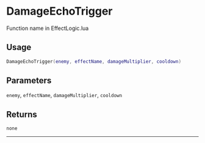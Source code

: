 # DamageEchoTrigger
Function name in EffectLogic.lua
## Usage
```lua
DamageEchoTrigger(enemy, effectName, damageMultiplier, cooldown)
```
## Parameters
`enemy`, `effectName`, `damageMultiplier`, `cooldown`
## Returns
`none`

---
